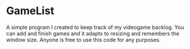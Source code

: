# GameList
A simple program I created to keep track of my videogame backlog.
You can add and finish games and it adapts to resizing and remembers the window size.
Anyone is free to use this code for any purposes.
